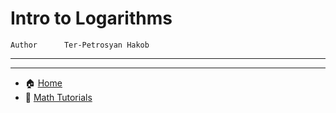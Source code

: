# Intro to Logarithms

```info
Author      Ter-Petrosyan Hakob
```
---

---

- 🏠 [Home](./../../README.md)
- 📐 [Math Tutorials](./../tutorials.md)